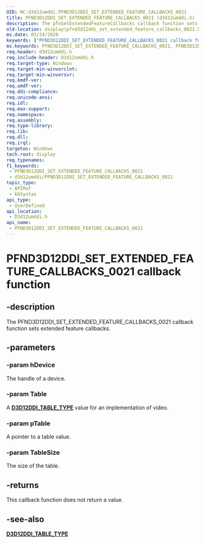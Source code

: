 ```yaml
---
UID: NC:d3d12umddi.PFND3D12DDI_SET_EXTENDED_FEATURE_CALLBACKS_0021
title: PFND3D12DDI_SET_EXTENDED_FEATURE_CALLBACKS_0021 (d3d12umddi.h)
description: The pfnSetExtendedFeatureCallbacks callback function sets extended feature callbacks.
old-location: display\pfnd3d12ddi_set_extended_feature_callbacks_0021.htm
ms.date: 03/24/2020
keywords: ["PFND3D12DDI_SET_EXTENDED_FEATURE_CALLBACKS_0021 callback function"]
ms.keywords: PFND3D12DDI_SET_EXTENDED_FEATURE_CALLBACKS_0021, PFND3D12DDI_SET_EXTENDED_FEATURE_CALLBACKS_0021 callback, d3d12umddi/pfnSetExtendedFeatureCallbacks, display.pfnd3d12ddi_set_extended_feature_callbacks_0021, pfnSetExtendedFeatureCallbacks, pfnSetExtendedFeatureCallbacks callback function [Display Devices]
req.header: d3d12umddi.h
req.include-header: D3d12umddi.h
req.target-type: Windows
req.target-min-winverclnt: 
req.target-min-winversvr: 
req.kmdf-ver: 
req.umdf-ver: 
req.ddi-compliance: 
req.unicode-ansi: 
req.idl: 
req.max-support: 
req.namespace: 
req.assembly: 
req.type-library: 
req.lib: 
req.dll: 
req.irql: 
targetos: Windows
tech.root: display
req.typenames: 
f1_keywords:
 - PFND3D12DDI_SET_EXTENDED_FEATURE_CALLBACKS_0021
 - d3d12umddi/PFND3D12DDI_SET_EXTENDED_FEATURE_CALLBACKS_0021
topic_type:
 - APIRef
 - kbSyntax
api_type:
 - UserDefined
api_location:
 - D3d12umddi.h
api_name:
 - PFND3D12DDI_SET_EXTENDED_FEATURE_CALLBACKS_0021
---
```


# PFND3D12DDI_SET_EXTENDED_FEATURE_CALLBACKS_0021 callback function


## -description

The PFND3D12DDI_SET_EXTENDED_FEATURE_CALLBACKS_0021 callback function sets extended feature callbacks.

## -parameters

### -param hDevice

The handle of a device.

### -param Table

A [**D3D12DDI_TABLE_TYPE**](ne-d3d12umddi-d3d12ddi_table_type.md) value for an implementation of video.

### -param pTable

A pointer to a table value.

### -param TableSize

The size of the table.

## -returns

This callback function does not return a value.

## -see-also

[**D3D12DDI_TABLE_TYPE**](ne-d3d12umddi-d3d12ddi_table_type.md)

